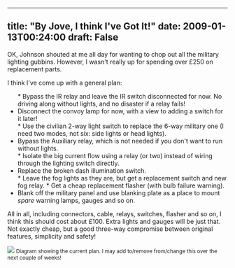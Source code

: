 
---
title: "By Jove, I think I've Got It!"
date: 2009-01-13T00:24:00
draft: False
---

OK, Johnson shouted at me all day for wanting to chop out all the military lighting <span>gubbins</span>.  However, I wasn't really up for spending over £250 on replacement parts.

I think I've come up with a general plan:
<ul>* Bypass the IR relay and leave the IR switch disconnected for now.  No driving along without lights, and no disaster if a relay fails!
<li>Disconnect the convoy lamp for now, with a view to adding a switch for it later!
</li>* Use the civilian 2-way light switch to replace the 6-way military one (I need two modes, not six: side lights or head lights).
<li>Bypass the Auxiliary relay, which is not needed if you don't want to run without lights.
</li>* Isolate the big current flow using a relay (or two) instead of wiring through the lighting switch directly.
<li>Replace the broken dash <span>illumination</span> switch.
</li>* Leave the fog lights as they are, but get a replacement switch and new fog relay.
* Get a cheap replacement flasher (with bulb failure warning).
<li>Blank off the military panel and use blanking plate as a place to mount <span style="font-style: italic;">spare</span> warning lamps, <span>gauges</span> and so on.
</li></ul>All in all, including connectors, cable, relays, switches, flasher and so on, I think this should cost about £100.  Extra lights and gauges will be just that.  Not exactly cheap, but a good three-way compromise between original features, simplicity and safety!

<a href="http://danandtheduke.co.uk/uploaded_images/TheDuke-744559.png"><img src="http://danandtheduke.co.uk/uploaded_images/TheDuke-744552.png"/></a>
<span style="font-size:85%;">Diagram showing the current plan.  I may add to/remove from/change this over the next couple of weeks!</span>
